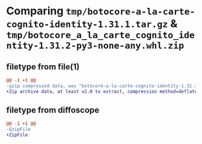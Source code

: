 # Comparing `tmp/botocore-a-la-carte-cognito-identity-1.31.1.tar.gz` & `tmp/botocore_a_la_carte_cognito_identity-1.31.2-py3-none-any.whl.zip`

## filetype from file(1)

```diff
@@ -1 +1 @@
-gzip compressed data, was "botocore-a-la-carte-cognito-identity-1.31.1.tar", last modified: Sat Jul  8 01:42:10 2023, max compression
+Zip archive data, at least v2.0 to extract, compression method=deflate
```

## filetype from diffoscope

```diff
@@ -1 +1 @@
-GzipFile
+ZipFile
```

